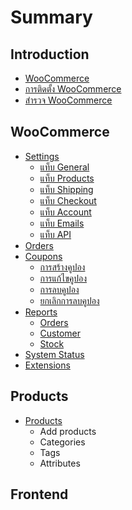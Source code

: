 # Summary

## Introduction

* [WooCommerce](README.md)
* [การติดตั้ง WooCommerce](chapter1.md)
* [สำรวจ WooCommerce](explorering-woocommerce.md)

## WooCommerce

* [Settings](woocommerce/settings.md)
  * [แท็บ General](woocommerce/settings/general.md)
  * [แท็บ Products](products.md)
  * [แท็บ Shipping](woocommerce/settings/shpping.md)
  * [แท็บ Checkout](woocommerce/settings/checkout.md)
  * [แท็บ Account](woocommerce/settings/account.md)
  * [แท็บ Emails](woocommerce/settings/emails.md)
  * [แท็บ API](woocommerce/settings/api-tab.md)
* [Orders](woocommerce/orders.md)
* [Coupons](woocommerce/coupons.md)
  * [การสร้างคูปอง](woocommerce/coupons/create-coupon.md)
  * [การแก้ไขคูปอง](woocommerce/coupons/coupon-update.md)
  * [การลบคูปอง](woocommerce/coupons/delete-coupon.md)
  * [ยกเลิกการลบคูปอง](woocommerce/coupons/restore-coupon.md)
* [Reports](woocommerce/reports.md)
  * [Orders](woocommerce/reports/orders.md)
  * [Customer](woocommerce/reports/customer.md)
  * [Stock](woocommerce/reports/stock.md)
* [System Status](woocommerce/system-status.md)
* [Extensions](woocommerce/extensions.md)

## Products

* [Products](products/products.md)
  * Add products
  * Categories
  * Tags
  * Attributes

## Frontend

